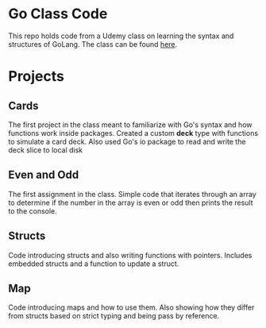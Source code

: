 # Go Class Code
This repo holds code from a Udemy class on learning the syntax and structures of GoLang. The class can be found [here](https://www.udemy.com/course/go-the-complete-developers-guide/).

# Projects
## Cards
The first project in the class meant to familiarize with Go's syntax and how functions work inside packages. Created a custom **deck** type with functions to simulate a card deck. Also used Go's io package to read and write the deck slice to local disk

## Even and Odd
The first assignment in the class. Simple code that iterates through an array to determine if the number in the array is even or odd then prints the result to the console.

## Structs
Code introducing structs and also writing functions with pointers. Includes embedded structs and a function to update a struct.

## Map
Code introducing maps and how to use them. Also showing how they differ from structs based on strict typing and being pass by reference.
